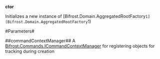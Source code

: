 **ctor**

Initializes a new instance of [Bifrost.Domain.AggregatedRootFactory`1](Bifrost.Domain.AggregatedRootFactory`1)

#Parameters#


##commandContextManager##
A [Bifrost.Commands.ICommandContextManager](Bifrost.Commands.ICommandContextManager) for registering objects for tracking
            during creation
